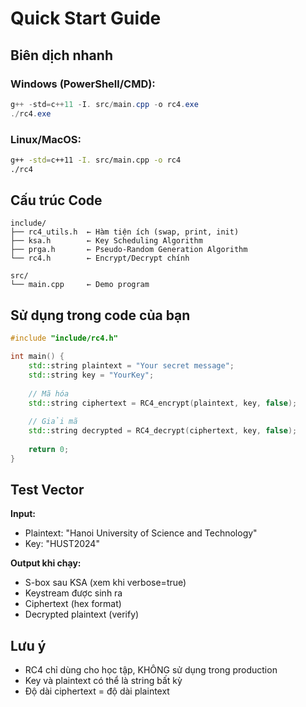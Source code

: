 # Quick Start Guide

## Biên dịch nhanh

### Windows (PowerShell/CMD):
```powershell
g++ -std=c++11 -I. src/main.cpp -o rc4.exe
./rc4.exe
```

### Linux/MacOS:
```bash
g++ -std=c++11 -I. src/main.cpp -o rc4
./rc4
```

## Cấu trúc Code

```
include/
├── rc4_utils.h  ← Hàm tiện ích (swap, print, init)
├── ksa.h        ← Key Scheduling Algorithm
├── prga.h       ← Pseudo-Random Generation Algorithm
└── rc4.h        ← Encrypt/Decrypt chính

src/
└── main.cpp     ← Demo program
```

## Sử dụng trong code của bạn

```cpp
#include "include/rc4.h"

int main() {
    std::string plaintext = "Your secret message";
    std::string key = "YourKey";
    
    // Mã hóa
    std::string ciphertext = RC4_encrypt(plaintext, key, false);
    
    // Giải mã
    std::string decrypted = RC4_decrypt(ciphertext, key, false);
    
    return 0;
}
```

## Test Vector

**Input:**
- Plaintext: "Hanoi University of Science and Technology"
- Key: "HUST2024"

**Output khi chạy:**
- S-box sau KSA (xem khi verbose=true)
- Keystream được sinh ra
- Ciphertext (hex format)
- Decrypted plaintext (verify)

## Lưu ý

- RC4 chỉ dùng cho học tập, KHÔNG sử dụng trong production
- Key và plaintext có thể là string bất kỳ
- Độ dài ciphertext = độ dài plaintext
